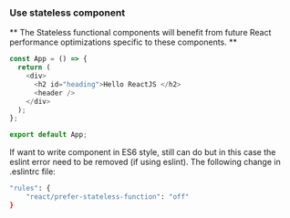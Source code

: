 ### Use stateless component
** The Stateless functional components will benefit from future React performance optimizations specific to these components. **
```javascript
const App = () => {
  return (
    <div>
      <h2 id="heading">Hello ReactJS </h2>
      <header />
    </div>
  );
};

export default App;
```

If want to write component in ES6 style, still can do but in this case the eslint error need to be removed (if using eslint). The following change in .eslintrc file:
```bash
"rules": {
    "react/prefer-stateless-function": "off"
}
```